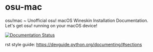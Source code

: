 # osu-mac
osu!mac ~ Unofficial osu! macOS Wineskin Installation Documentation. Let's get osu! running on your macOS device! 

[![Documentation Status](https://readthedocs.org/projects/osu-mac/badge/?version=latest)](https://osu-mac.readthedocs.io/en/latest/?badge=latest)

rst style guide: https://devguide.python.org/documenting/#sections